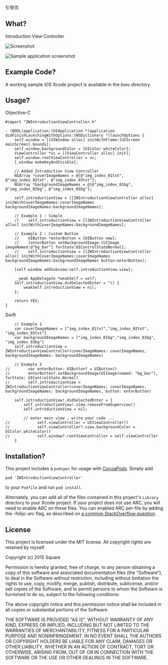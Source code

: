 引导页

What?
-----
Introduction View Controller

![Screenshot](https://github.com/squarezw/ZWIntroductionViewController/blob/master/screenshot.gif)

![Sample application screenshot](https://github.com/squarezw/ZWIntroductionViewController/blob/master/simple.gif "Screenshot of sample application on iPhone")

Example Code?
-------------

A working sample iOS Xcode project is available in the `Demo` directory.

Usage?
----

Objective-C

    #import "ZWIntroductionViewController.h"
    
    - (BOOL)application:(UIApplication *)application didFinishLaunchingWithOptions:(NSDictionary *)launchOptions {
        self.window = [[UIWindow alloc] initWithFrame:[UIScreen mainScreen].bounds];
        self.window.backgroundColor = [UIColor whiteColor];
        ViewController *vc = [[ViewController alloc] init];
        self.window.rootViewController = vc;
        [_window makeKeyAndVisible];
    
        // Added Introduction View Controller
        NSArray *coverImageNames = @[@"img_index_01txt", @"img_index_02txt", @"img_index_03txt"];
        NSArray *backgroundImageNames = @[@"img_index_01bg", @"img_index_02bg", @"img_index_03bg"];
    
        self.introductionView = [[ZWIntroductionViewController alloc] initWithCoverImageNames:coverImageNames backgroundImageNames:backgroundImageNames];
    
        // Example 1 : Simple
        //    self.introductionView = [[ZWIntroductionViewController alloc] initWithCoverImageNames:backgroundImageNames];
    
        // Example 2 : Custom Button
        //    UIButton *enterButton = [UIButton new];
        //    [enterButton setBackgroundImage:[UIImage imageNamed:@"bg_bar"] forState:UIControlStateNormal];
        //    self.introductionView = [[ZWIntroductionViewController alloc] initWithCoverImageNames:coverImageNames backgroundImageNames:backgroundImageNames button:enterButton];
    
        [self.window addSubview:self.introductionView.view];
    
        __weak AppDelegate *weakSelf = self;
        self.introductionView.didSelectedEnter = ^() {        
            weakSelf.introductionView = nil;
        };
    
        return YES;
    }

Swift

        // Example 1
        var coverImageNames = ["img_index_01txt","img_index_02txt", "img_index_03txt"]
        var backgroundImageNames = ["img_index_01bg","img_index_02bg", "img_index_03bg"]
        self.introductionView = ZWIntroductionViewController(coverImageNames: coverImageNames, backgroundImageNames: backgroundImageNames)
        
        // Example 2
    //        var enterButton: UIButton? = UIButton()
    //        enterButton?.setBackgroundImage(UIImage(named: "bg_bar"), forState: UIControlState.Normal)
    //        self.introductionView = ZWIntroductionViewController(coverImageNames: coverImageNames, backgroundImageNames: backgroundImageNames, button: enterButton)
        
        self.introductionView!.didSelectedEnter = {
            self.introductionView!.view.removeFromSuperview()
            self.introductionView = nil;
            
            // enter main view , write your code ...
    //            self.viewController = UIViewController()
    //            self.viewController?.view.backgroundColor = UIColor.whiteColor()
    //            self.window?.rootViewController = self.viewController
        }       
 

Installation?
-------------

This project includes a `podspec` for usage with [CocoaPods](http://http://cocoapods.org/). Simply add

    pod 'ZWIntroductionViewController'

to your `Podfile` and run `pod install`.

Alternately, you can add all of the files contained in this project's `Library` directory to your Xcode project. If your project does not use ARC, you will need to enable ARC on these files. You can enabled ARC per-file by adding the -fobjc-arc flag, as described on [a common StackOverflow question](http://stackoverflow.com/questions/6646052/how-can-i-disable-arc-for-a-single-file-in-a-project).

License
-------

This project is licensed under the MIT license. All copyright rights are retained by myself.

Copyright (c) 2015 Square

Permission is hereby granted, free of charge, to any person obtaining a copy
of this software and associated documentation files (the "Software"), to deal
in the Software without restriction, including without limitation the rights
to use, copy, modify, merge, publish, distribute, sublicense, and/or sell
copies of the Software, and to permit persons to whom the Software is
furnished to do so, subject to the following conditions:

The above copyright notice and this permission notice shall be included in
all copies or substantial portions of the Software.

THE SOFTWARE IS PROVIDED "AS IS", WITHOUT WARRANTY OF ANY KIND, EXPRESS OR
IMPLIED, INCLUDING BUT NOT LIMITED TO THE WARRANTIES OF MERCHANTABILITY,
FITNESS FOR A PARTICULAR PURPOSE AND NONINFRINGEMENT. IN NO EVENT SHALL THE
AUTHORS OR COPYRIGHT HOLDERS BE LIABLE FOR ANY CLAIM, DAMAGES OR OTHER
LIABILITY, WHETHER IN AN ACTION OF CONTRACT, TORT OR OTHERWISE, ARISING FROM,
OUT OF OR IN CONNECTION WITH THE SOFTWARE OR THE USE OR OTHER DEALINGS IN
THE SOFTWARE.
